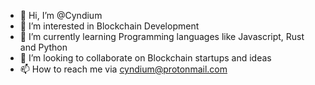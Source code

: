 - 👋 Hi, I’m @Cyndium
- 👀 I’m interested in Blockchain Development
- 🌱 I’m currently learning Programming languages like Javascript, Rust and Python
- 💞️ I’m looking to collaborate on Blockchain startups and ideas
- 📫 How to reach me via cyndium@protonmail.com

<!---
Cyndium/Cyndium is a ✨ special ✨ repository because its `README.md` (this file) appears on your GitHub profile.
You can click the Preview link to take a look at your changes.
--->
